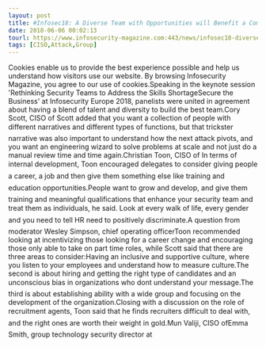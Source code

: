 ```yaml
---
layout: post
title: #Infosec18: A Diverse Team with Opportunities will Benefit a Company's Security
date: 2018-06-06 00:02:13
tourl: https://www.infosecurity-magazine.com:443/news/infosec18-diverse-team-benefit/
tags: [CISO,Attack,Group]
---
```

Cookies enable us to provide the best experience possible and help us understand how visitors use our website. By browsing Infosecurity Magazine, you agree to our use of cookies.Speaking in the keynote session 'Rethinking Security Teams to Address the Skills ShortageSecure the Business' at Infosecurity Europe 2018, panelists were united in agreement about having a blend of talent and diversity to build the best team.Cory Scott, CISO of Scott added that you want a collection of people with different narratives and different types of functions, but that trickster narrative was also important to understand how the next attack pivots, and you want an engineering wizard to solve problems at scale and not just do a manual review time and time again.Christian Toon, CISO of In terms of internal development, Toon encouraged delegates to consider giving people a career, a job and then give them something else like training and education opportunities.People want to grow and develop, and give them training and meaningful qualifications that enhance your security team and treat them as individuals, he said. Look at every walk of life, every gender and you need to tell HR need to positively discriminate.A question from moderator Wesley Simpson, chief operating officerToon recommended looking at incentivizing those looking for a career change and encouraging those only able to take on part time roles, while Scott said that there are three areas to consider:Having an inclusive and supportive culture, where you listen to your employees and understand how to measure culture.The second is about hiring and getting the right type of candidates and an unconscious bias in organizations who dont understand your message.The third is about establishing ability with a wide group and focusing on the development of the organization.Closing with a discussion on the role of recruitment agents, Toon said that he finds recruiters difficult to deal with, and the right ones are worth their weight in gold.Mun Valiji, CISO ofEmma Smith, group technology security director at 